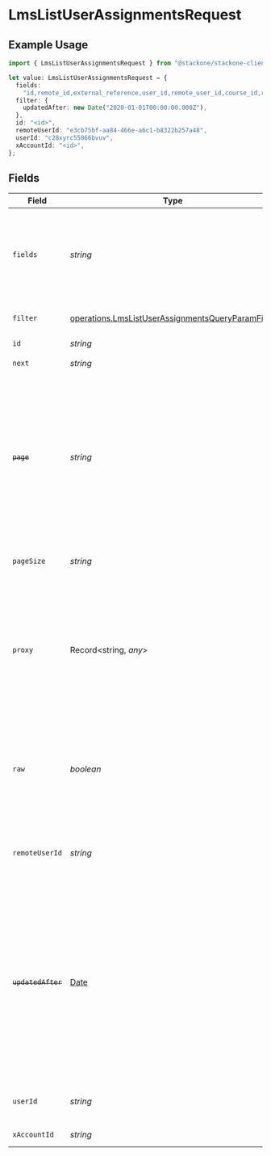 # LmsListUserAssignmentsRequest

## Example Usage

```typescript
import { LmsListUserAssignmentsRequest } from "@stackone/stackone-client-ts/sdk/models/operations";

let value: LmsListUserAssignmentsRequest = {
  fields:
    "id,remote_id,external_reference,user_id,remote_user_id,course_id,remote_course_id,updated_at,created_at,due_date,status,progress,learning_object_type,learning_object_id,remote_learning_object_id,learning_object_external_reference",
  filter: {
    updatedAfter: new Date("2020-01-01T00:00:00.000Z"),
  },
  id: "<id>",
  remoteUserId: "e3cb75bf-aa84-466e-a6c1-b8322b257a48",
  userId: "c28xyrc55866bvuv",
  xAccountId: "<id>",
};
```

## Fields

| Field                                                                                                                                                                                                                                 | Type                                                                                                                                                                                                                                  | Required                                                                                                                                                                                                                              | Description                                                                                                                                                                                                                           | Example                                                                                                                                                                                                                               |
| ------------------------------------------------------------------------------------------------------------------------------------------------------------------------------------------------------------------------------------- | ------------------------------------------------------------------------------------------------------------------------------------------------------------------------------------------------------------------------------------- | ------------------------------------------------------------------------------------------------------------------------------------------------------------------------------------------------------------------------------------- | ------------------------------------------------------------------------------------------------------------------------------------------------------------------------------------------------------------------------------------- | ------------------------------------------------------------------------------------------------------------------------------------------------------------------------------------------------------------------------------------- |
| `fields`                                                                                                                                                                                                                              | *string*                                                                                                                                                                                                                              | :heavy_minus_sign:                                                                                                                                                                                                                    | The comma separated list of fields that will be returned in the response (if empty, all fields are returned)                                                                                                                          | id,remote_id,external_reference,user_id,remote_user_id,course_id,remote_course_id,updated_at,created_at,due_date,status,progress,learning_object_type,learning_object_id,remote_learning_object_id,learning_object_external_reference |
| `filter`                                                                                                                                                                                                                              | [operations.LmsListUserAssignmentsQueryParamFilter](../../../sdk/models/operations/lmslistuserassignmentsqueryparamfilter.md)                                                                                                         | :heavy_minus_sign:                                                                                                                                                                                                                    | LMS Assignment Filter                                                                                                                                                                                                                 |                                                                                                                                                                                                                                       |
| `id`                                                                                                                                                                                                                                  | *string*                                                                                                                                                                                                                              | :heavy_check_mark:                                                                                                                                                                                                                    | N/A                                                                                                                                                                                                                                   |                                                                                                                                                                                                                                       |
| `next`                                                                                                                                                                                                                                | *string*                                                                                                                                                                                                                              | :heavy_minus_sign:                                                                                                                                                                                                                    | The unified cursor                                                                                                                                                                                                                    |                                                                                                                                                                                                                                       |
| ~~`page`~~                                                                                                                                                                                                                            | *string*                                                                                                                                                                                                                              | :heavy_minus_sign:                                                                                                                                                                                                                    | : warning: ** DEPRECATED **: This will be removed in a future release, please migrate away from it as soon as possible.<br/><br/>The page number of the results to fetch                                                              |                                                                                                                                                                                                                                       |
| `pageSize`                                                                                                                                                                                                                            | *string*                                                                                                                                                                                                                              | :heavy_minus_sign:                                                                                                                                                                                                                    | The number of results per page (default value is 25)                                                                                                                                                                                  |                                                                                                                                                                                                                                       |
| `proxy`                                                                                                                                                                                                                               | Record<string, *any*>                                                                                                                                                                                                                 | :heavy_minus_sign:                                                                                                                                                                                                                    | Query parameters that can be used to pass through parameters to the underlying provider request by surrounding them with 'proxy' key                                                                                                  |                                                                                                                                                                                                                                       |
| `raw`                                                                                                                                                                                                                                 | *boolean*                                                                                                                                                                                                                             | :heavy_minus_sign:                                                                                                                                                                                                                    | Indicates that the raw request result should be returned in addition to the mapped result (default value is false)                                                                                                                    |                                                                                                                                                                                                                                       |
| `remoteUserId`                                                                                                                                                                                                                        | *string*                                                                                                                                                                                                                              | :heavy_minus_sign:                                                                                                                                                                                                                    | Provider's unique identifier of the user related to the assignment                                                                                                                                                                    | e3cb75bf-aa84-466e-a6c1-b8322b257a48                                                                                                                                                                                                  |
| ~~`updatedAfter`~~                                                                                                                                                                                                                    | [Date](https://developer.mozilla.org/en-US/docs/Web/JavaScript/Reference/Global_Objects/Date)                                                                                                                                         | :heavy_minus_sign:                                                                                                                                                                                                                    | : warning: ** DEPRECATED **: This will be removed in a future release, please migrate away from it as soon as possible.<br/><br/>Use a string with a date to only select results updated after that given date                        | 2020-01-01T00:00:00.000Z                                                                                                                                                                                                              |
| `userId`                                                                                                                                                                                                                              | *string*                                                                                                                                                                                                                              | :heavy_minus_sign:                                                                                                                                                                                                                    | The user ID associated with this assignment                                                                                                                                                                                           | c28xyrc55866bvuv                                                                                                                                                                                                                      |
| `xAccountId`                                                                                                                                                                                                                          | *string*                                                                                                                                                                                                                              | :heavy_check_mark:                                                                                                                                                                                                                    | The account identifier                                                                                                                                                                                                                |                                                                                                                                                                                                                                       |